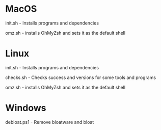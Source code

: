 # MacOS

init.sh - Installs programs and dependencies

omz.sh - installs OhMyZsh and sets it as the default shell




# Linux

init.sh - Installs programs and dependencies

checks.sh - Checks success and versions for some tools and programs

omz.sh - installs OhMyZsh and sets it as the default shell



# Windows

debloat.ps1 - Remove bloatware and bloat